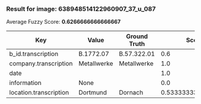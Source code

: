 ### Result for image: 638948514122960907_37_u_087
Average Fuzzy Score: **0.6266666666666667**
<small>

| Key | Value | Ground Truth | Score |
| --- | --- | --- | --- |
| b_id.transcription | B.1772.07 | B.57.322.01 | 0.6 |
| company.transcription | Metallwerke | Metallwerke | 1.0 |
| date |  |  | 1.0 |
| information | None |  | 0.0 |
| location.transcription | Dortmund | Dornach | 0.5333333333333333 |

</small>
